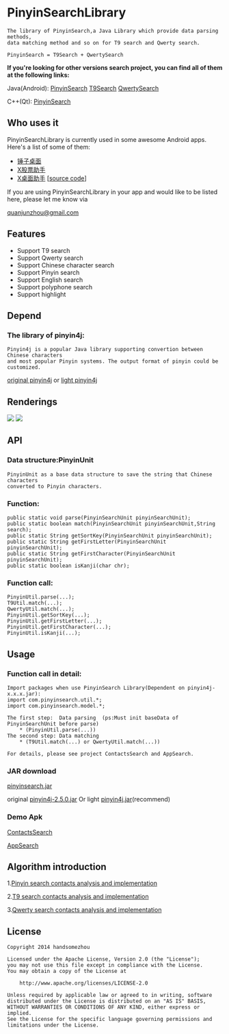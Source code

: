 PinyinSearchLibrary
===================
	The library of PinyinSearch,a Java Library which provide data parsing methods, 
	data matching method and so on for T9 search and Qwerty search.
	
	PinyinSearch = T9Search + QwertySearch
	
**If you're looking for other versions search project, you can find all of them at the following links:**

Java(Android):
[PinyinSearch](https://github.com/handsomezhou/PinyinSearchLibrary)
[T9Search](https://github.com/handsomezhou/T9SearchLibrary)
[QwertySearch](https://github.com/handsomezhou/QwertySearchLibrary)

C++(Qt):
[PinyinSearch](https://github.com/handsomezhou/pinyinsearch4cpp)

Who uses it
---------------
PinyinSearchLibrary is currently used in some awesome Android apps. Here's a list of some of them: 
* [锤子桌面](http://www.wandoujia.com/apps/com.smartisanos.home)
* [X股票助手](http://www.wandoujia.com/apps/com.handsomezhou.oscillationwave)
* [X桌面助手](http://www.wandoujia.com/apps/com.handsomezhou.xdesktophelper) [[source code](https://github.com/handsomezhou/XDesktopHelper)]

If you are using PinyinSearchLibrary in your app and would like to be listed here, please let me know via <p><a href="mailto:quanjunzhou@gmail.com">quanjunzhou@gmail.com</a></p>

Features
---------------
 * Support T9 search
 * Support Qwerty search
 * Support Chinese character search
 * Support Pinyin search
 * Support English search
 * Support polyphone search
 * Support highlight

Depend
---------------
### The library of pinyin4j: 
	Pinyin4j is a popular Java library supporting convertion between Chinese characters 
	and most popular Pinyin systems. The output format of pinyin could be customized.
[original pinyin4j](http://pinyin4j.sourceforge.net/) or [light pinyin4j](https://github.com/handsomezhou/Pinyin4j/)

Renderings
---------------
<img src="https://github.com/handsomezhou/PinyinSearchLibrary/blob/master/external_res/image/ContactsSearch.gif"/>
<img src="https://github.com/handsomezhou/PinyinSearchLibrary/blob/master/external_res/image/AppSearch.gif"/>

API
---------------
### Data structure:PinyinUnit
	PinyinUnit as a base data structure to save the string that Chinese characters  
	converted to Pinyin characters.
	
### Function:
	public static void parse(PinyinSearchUnit pinyinSearchUnit);
	public static boolean match(PinyinSearchUnit pinyinSearchUnit,String search);
	public static String getSortKey(PinyinSearchUnit pinyinSearchUnit);
	public static String getFirstLetter(PinyinSearchUnit pinyinSearchUnit);
	public static String getFirstCharacter(PinyinSearchUnit pinyinSearchUnit);
	public static boolean isKanji(char chr);

### Function call:
	PinyinUtil.parse(...);
	T9Util.match(...);
	QwertyUtil.match(...);
	PinyinUtil.getSortKey(...);
	PinyinUtil.getFirstLetter(...);
	PinyinUtil.getFirstCharacter(...);
	PinyinUtil.isKanji(...);
	
Usage
---------------	
### Function call in detail:
	Import packages when use PinyinSearch Library(Dependent on pinyin4j-x.x.x.jar):
	import com.pinyinsearch.util.*;
	import com.pinyinsearch.model.*;
	
	The first step:  Data parsing  (ps:Must init baseData of PinyinSearchUnit before parse)
	    * (PinyinUtil.parse(...))
    The second step: Data matching 
	    * (T9Util.match(...) or QwertyUtil.match(...))
	
	For details, please see project ContactsSearch and AppSearch.

### JAR download
[pinyinsearch.jar](https://github.com/handsomezhou/PinyinSearchLibrary/blob/master/external_res/jar/pinyinsearch.jar?raw=true)

original [pinyin4j-2.5.0.jar](https://github.com/handsomezhou/PinyinSearchLibrary/blob/master/external_res/jar/pinyin4j-2.5.0.jar?raw=true) Or light [pinyin4j.jar](https://github.com/handsomezhou/PinyinSearchLibrary/blob/master/external_res/jar/pinyin4j.jar?raw=true)(recommend)
	 
### Demo Apk
[ContactsSearch](https://github.com/handsomezhou/PinyinSearchLibrary/blob/master/external_res/bin/ContactsSearch.apk?raw=true)

[AppSearch](https://github.com/handsomezhou/PinyinSearchLibrary/blob/master/external_res/bin/AppSearch.apk?raw=true)

Algorithm introduction
---------------
1.[Pinyin search contacts analysis and implementation](http://blog.csdn.net/zjqyjg/article/details/41360769)

2.[T9 search contacts analysis and implementation](http://blog.csdn.net/zjqyjg/article/details/41182911)

3.[Qwerty search contacts analysis and implementation](http://blog.csdn.net/zjqyjg/article/details/41318907)

License 
---------------
	Copyright 2014 handsomezhou

	Licensed under the Apache License, Version 2.0 (the "License");
	you may not use this file except in compliance with the License.
	You may obtain a copy of the License at

		http://www.apache.org/licenses/LICENSE-2.0
		
	Unless required by applicable law or agreed to in writing, software
	distributed under the License is distributed on an "AS IS" BASIS,
	WITHOUT WARRANTIES OR CONDITIONS OF ANY KIND, either express or implied.
	See the License for the specific language governing permissions and
	limitations under the License.
